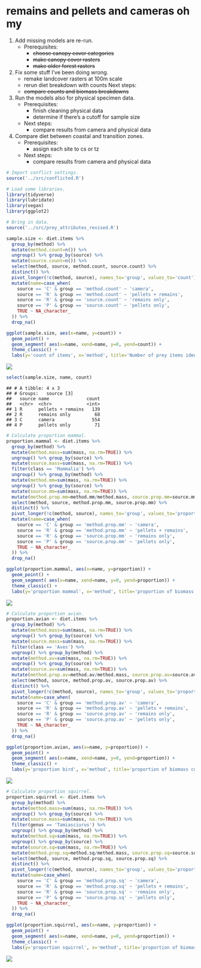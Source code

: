 remains and pellets and cameras oh my
================

1.  Add missing models are re-run.
      - Prerequisites:
          - ~~choose canopy cover categories~~
          - ~~make canopy cover rasters~~
          - ~~make older forest rasters~~
2.  Fix some stuff I’ve been doing wrong.
      - remake landcover rasters at 100m scale
      - rerun diet breakdown with counts Next steps:
      - ~~compare counts and biomass breakdowns~~
3.  Run the models also for physical specimen data.
      - Prerequisites:
          - finish cleaning physical data
          - determine if there’s a cutoff for sample size
      - Next steps:
          - compare results from camera and physical data
4.  Compare diet between coastal and transition zones.
      - Prerequisites:
          - assign each site to cs or tz
      - Next steps:
          - compare results from camera and physical data

<!-- end list -->

``` r
# Import conflict settings.
source('../src/conflicted.R')

# Load some libraries.
library(tidyverse)
library(lubridate)
library(vegan)
library(ggplot2)

# Bring in data.
source('../src/prey_attributes_revised.R')
```

``` r
sample.size <- diet.items %>% 
  group_by(method) %>% 
  mutate(method.count=n()) %>% 
  ungroup() %>% group_by(source) %>% 
  mutate(source.count=n()) %>% 
  select(method, source, method.count, source.count) %>% 
  distinct() %>% 
  pivot_longer(!c(method, source), names_to='group', values_to='count') %>% 
  mutate(name=case_when(
    source == 'C' & group == 'method.count' ~ 'camera',
    source == 'R' & group == 'method.count' ~ 'pellets + remains',
    source == 'R' & group == 'source.count' ~ 'remains only',
    source == 'P' & group == 'source.count' ~ 'pellets only',
    TRUE ~ NA_character_
  )) %>% 
  drop_na()

ggplot(sample.size, aes(x=name, y=count)) +
  geom_point() +
  geom_segment( aes(x=name, xend=name, y=0, yend=count)) +
  theme_classic() +
  labs(y='count of items', x='method', title='Number of prey items identified to any level')
```

![](20200923_remains_pellets_cameras_files/figure-gfm/sample-size-1.png)<!-- -->

``` r
select(sample.size, name, count)
```

    ## # A tibble: 4 x 3
    ## # Groups:   source [3]
    ##   source name              count
    ##   <chr>  <chr>             <int>
    ## 1 R      pellets + remains   139
    ## 2 R      remains only         68
    ## 3 C      camera              554
    ## 4 P      pellets only         71

``` r
# Calculate proportion mammal.
proportion.mammal <- diet.items %>% 
  group_by(method) %>% 
  mutate(method.mass=sum(mass, na.rm=TRUE)) %>% 
  ungroup() %>% group_by(source) %>% 
  mutate(source.mass=sum(mass, na.rm=TRUE)) %>%
  filter(class == 'Mammalia') %>% 
  ungroup() %>% group_by(method) %>% 
  mutate(method.mm=sum(mass, na.rm=TRUE)) %>%
  ungroup() %>% group_by(source) %>% 
  mutate(source.mm=sum(mass, na.rm=TRUE)) %>%
  mutate(method.prop.mm=method.mm/method.mass, source.prop.mm=source.mm/source.mass) %>% 
  select(method, source, method.prop.mm, source.prop.mm) %>% 
  distinct() %>% 
  pivot_longer(!c(method, source), names_to='group', values_to='proportion') %>% 
  mutate(name=case_when(
    source == 'C' & group == 'method.prop.mm' ~ 'camera',
    source == 'R' & group == 'method.prop.mm' ~ 'pellets + remains',
    source == 'R' & group == 'source.prop.mm' ~ 'remains only',
    source == 'P' & group == 'source.prop.mm' ~ 'pellets only',
    TRUE ~ NA_character_
  )) %>% 
  drop_na()

ggplot(proportion.mammal, aes(x=name, y=proportion)) +
  geom_point() +
  geom_segment( aes(x=name, xend=name, y=0, yend=proportion)) +
  theme_classic() +
  labs(y='proportion mammal', x='method', title='proportion of biomass composed of mammals')
```

![](20200923_remains_pellets_cameras_files/figure-gfm/proportion-mammal-1.png)<!-- -->

``` r
# Calculate proportion avian.
proportion.avian <- diet.items %>% 
  group_by(method) %>% 
  mutate(method.mass=sum(mass, na.rm=TRUE)) %>% 
  ungroup() %>% group_by(source) %>% 
  mutate(source.mass=sum(mass, na.rm=TRUE)) %>%
  filter(class == 'Aves') %>% 
  ungroup() %>% group_by(method) %>% 
  mutate(method.av=sum(mass, na.rm=TRUE)) %>%
  ungroup() %>% group_by(source) %>% 
  mutate(source.av=sum(mass, na.rm=TRUE)) %>%
  mutate(method.prop.av=method.av/method.mass, source.prop.av=source.av/source.mass) %>% 
  select(method, source, method.prop.av, source.prop.av) %>% 
  distinct() %>% 
  pivot_longer(!c(method, source), names_to='group', values_to='proportion') %>% 
  mutate(name=case_when(
    source == 'C' & group == 'method.prop.av' ~ 'camera',
    source == 'R' & group == 'method.prop.av' ~ 'pellets + remains',
    source == 'R' & group == 'source.prop.av' ~ 'remains only',
    source == 'P' & group == 'source.prop.av' ~ 'pellets only',
    TRUE ~ NA_character_
  )) %>% 
  drop_na()

ggplot(proportion.avian, aes(x=name, y=proportion)) +
  geom_point() +
  geom_segment( aes(x=name, xend=name, y=0, yend=proportion)) +
  theme_classic() +
  labs(y='proportion bird', x='method', title='proportion of biomass composed of birds')
```

![](20200923_remains_pellets_cameras_files/figure-gfm/proportion-bird-1.png)<!-- -->

``` r
# Calculate proportion squirrel.
proportion.squirrel <- diet.items %>% 
  group_by(method) %>% 
  mutate(method.mass=sum(mass, na.rm=TRUE)) %>% 
  ungroup() %>% group_by(source) %>% 
  mutate(source.mass=sum(mass, na.rm=TRUE)) %>% 
  filter(genus == 'Tamiasciurus') %>% 
  ungroup() %>% group_by(method) %>% 
  mutate(method.sq=sum(mass, na.rm=TRUE)) %>%
  ungroup() %>% group_by(source) %>% 
  mutate(source.sq=sum(mass, na.rm=TRUE)) %>%
  mutate(method.prop.sq=method.sq/method.mass, source.prop.sq=source.sq/source.mass) %>% 
  select(method, source, method.prop.sq, source.prop.sq) %>% 
  distinct() %>% 
  pivot_longer(!c(method, source), names_to='group', values_to='proportion') %>% 
  mutate(name=case_when(
    source == 'C' & group == 'method.prop.sq' ~ 'camera',
    source == 'R' & group == 'method.prop.sq' ~ 'pellets + remains',
    source == 'R' & group == 'source.prop.sq' ~ 'remains only',
    source == 'P' & group == 'source.prop.sq' ~ 'pellets only',
    TRUE ~ NA_character_
  )) %>% 
  drop_na()

ggplot(proportion.squirrel, aes(x=name, y=proportion)) +
  geom_point() +
  geom_segment( aes(x=name, xend=name, y=0, yend=proportion)) +
  theme_classic() +
  labs(y='proportion squirrel', x='method', title='proportion of biomass composed of squirrels')
```

![](20200923_remains_pellets_cameras_files/figure-gfm/proportion-squirrel-1.png)<!-- -->
